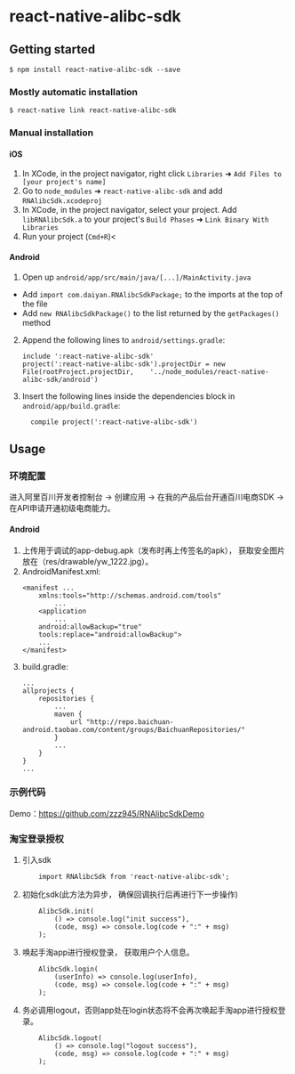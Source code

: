 
# react-native-alibc-sdk

## Getting started

`$ npm install react-native-alibc-sdk --save`

### Mostly automatic installation

`$ react-native link react-native-alibc-sdk`

### Manual installation


#### iOS

1. In XCode, in the project navigator, right click `Libraries` ➜ `Add Files to [your project's name]`
2. Go to `node_modules` ➜ `react-native-alibc-sdk` and add `RNAlibcSdk.xcodeproj`
3. In XCode, in the project navigator, select your project. Add `libRNAlibcSdk.a` to your project's `Build Phases` ➜ `Link Binary With Libraries`
4. Run your project (`Cmd+R`)<

#### Android

1. Open up `android/app/src/main/java/[...]/MainActivity.java`
  - Add `import com.daiyan.RNAlibcSdkPackage;` to the imports at the top of the file
  - Add `new RNAlibcSdkPackage()` to the list returned by the `getPackages()` method
2. Append the following lines to `android/settings.gradle`:
  	```
  	include ':react-native-alibc-sdk'
  	project(':react-native-alibc-sdk').projectDir = new File(rootProject.projectDir, 	'../node_modules/react-native-alibc-sdk/android')
  	```
3. Insert the following lines inside the dependencies block in `android/app/build.gradle`:
  	```
      compile project(':react-native-alibc-sdk')
  	```


## Usage

### 环境配置

进入阿里百川开发者控制台 -> 创建应用 -> 在我的产品后台开通百川电商SDK -> 在API申请开通初级电商能力。

#### Android
1. 上传用于调试的app-debug.apk（发布时再上传签名的apk）， 获取安全图片放在（res/drawable/yw_1222.jpg）。
2. AndroidManifest.xml:
	```
	<manifest ...
		xmlns:tools="http://schemas.android.com/tools"
			...
		<application
			...
		android:allowBackup="true"
		tools:replace="android:allowBackup">
		...
	</manifest>
	```
3. build.gradle:
	```
	...
	allprojects {
		repositories {
			...
			maven {
				url "http://repo.baichuan-android.taobao.com/content/groups/BaichuanRepositories/"
			}
			...
		}
	}
	...
	```
### 示例代码

Demo：https://github.com/zzz945/RNAlibcSdkDemo

### 淘宝登录授权

1. 引入sdk
	```
		import RNAlibcSdk from 'react-native-alibc-sdk';
	```
2. 初始化sdk(此方法为异步， 确保回调执行后再进行下一步操作)
	```
		AlibcSdk.init(
			() => console.log("init success"),
			(code, msg) => console.log(code + ":" + msg)
    	);
	```
3. 唤起手淘app进行授权登录， 获取用户个人信息。 
	```
		AlibcSdk.login(
			(userInfo) => console.log(userInfo),
			(code, msg) => console.log(code + ":" + msg)
		);
	```
3. 务必调用logout，否则app处在login状态将不会再次唤起手淘app进行授权登录。
	```
		AlibcSdk.logout(
			() => console.log("logout success"),
			(code, msg) => console.log(code + ":" + msg)
		);
	```
  